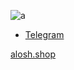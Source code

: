 ![a](https://discord-readme-badge.vercel.app/api?id=1174148925171712010)

- [Telegram](https://t.me/aloshhTM) 

[alosh.shop](https://alosh.shop)

